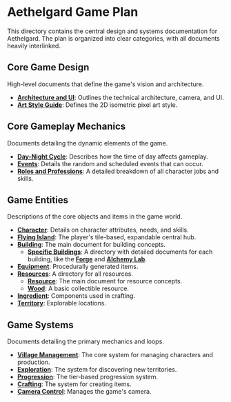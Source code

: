 # Aethelgard Game Plan

This directory contains the central design and systems documentation for Aethelgard. The plan is organized into clear categories, with all documents heavily interlinked.

## Core Game Design
High-level documents that define the game's vision and architecture.
- **[Architecture and UI](./Game/Design/ArchitectureAndUI.md)**: Outlines the technical architecture, camera, and UI.
- **[Art Style Guide](./Game/Design/StyleGuide.md)**: Defines the 2D isometric pixel art style.

## Core Gameplay Mechanics
Documents detailing the dynamic elements of the game.
- **[Day-Night Cycle](./Game/Gameplay/DayNightCycle.md)**: Describes how the time of day affects gameplay.
- **[Events](./Game/Gameplay/Events.md)**: Details the random and scheduled events that can occur.
- **[Roles and Professions](./Game/Gameplay/Roles.md)**: A detailed breakdown of all character jobs and skills.

## Game Entities
Descriptions of the core objects and items in the game world.
- **[Character](./Game/Entities/Character.md)**: Details on character attributes, needs, and skills.
- **[Flying Island](./Game/Entities/Island.md)**: The player's tile-based, expandable central hub.
- **[Building](./Game/Entities/Building.md)**: The main document for building concepts.
  - **[Specific Buildings](./Game/Entities/Buildings/)**: A directory with detailed documents for each building, like the **[Forge](./Game/Entities/Buildings/Forge.md)** and **[Alchemy Lab](./Game/Entities/Buildings/AlchemyLab.md)**.
- **[Equipment](./Game/Entities/Equipment.md)**: Procedurally generated items.
- **[Resources](./Game/Entities/Resources/)**: A directory for all resources.
  - **[Resource](./Game/Entities/Resources/Resource.md)**: The main document for resource concepts.
  - **[Wood](./Game/Entities/Resources/Wood.md)**: A basic collectible resource.
- **[Ingredient](./Game/Entities/Ingredient.md)**: Components used in crafting.
- **[Territory](./Game/Entities/Territory.md)**: Explorable locations.

## Game Systems
Documents detailing the primary mechanics and loops.
- **[Village Management](./Game/Systems/VillageManagement.md)**: The core system for managing characters and production.
- **[Exploration](./Game/Systems/Exploration.md)**: The system for discovering new territories.
- **[Progression](./Game/Systems/Progression.md)**: The tier-based progression system.
- **[Crafting](./Game/Systems/Crafting.md)**: The system for creating items.
- **[Camera Control](./Game/Systems/CameraControl.md)**: Manages the game's camera.